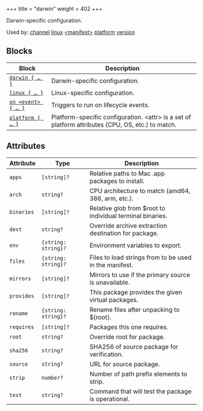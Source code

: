 +++
title = "darwin"
weight = 402
+++

Darwin-specific configuration.

Used by: [channel](../channel#blocks) [linux](../linux#blocks) [&lt;manifest>](../manifest#blocks) [platform](../platform#blocks) [version](../version#blocks)


## Blocks

| Block  | Description |
|--------|-------------|
| [`darwin { … }`](../darwin) | Darwin-specific configuration. |
| [`linux { … }`](../linux) | Linux-specific configuration. |
| [`on <event> { … }`](../on) | Triggers to run on lifecycle events. |
| [`platform { … }`](../platform) | Platform-specific configuration. &lt;attr&gt; is a set of platform attributes (CPU, OS, etc.) to match. |

## Attributes

| Attribute | Type | Description |
|-----------|------|-------------|
| `apps` | `[string]?` | Relative paths to Mac .app packages to install. |
| `arch` | `string?` | CPU architecture to match (amd64, 386, arm, etc.). |
| `binaries` | `[string]?` | Relative glob from $root to individual terminal binaries. |
| `dest` | `string?` | Override archive extraction destination for package. |
| `env` | `{string: string}?` | Environment variables to export. |
| `files` | `{string: string}?` | Files to load strings from to be used in the manifest. |
| `mirrors` | `[string]?` | Mirrors to use if the primary source is unavailable. |
| `provides` | `[string]?` | This package provides the given virtual packages. |
| `rename` | `{string: string}?` | Rename files after unpacking to ${root}. |
| `requires` | `[string]?` | Packages this one requires. |
| `root` | `string?` | Override root for package. |
| `sha256` | `string?` | SHA256 of source package for verification. |
| `source` | `string?` | URL for source package. |
| `strip` | `number?` | Number of path prefix elements to strip. |
| `test` | `string?` | Command that will test the package is operational. |
